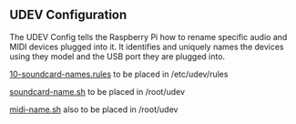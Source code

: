 ## UDEV Configuration

The UDEV Config tells the Raspberry Pi how to rename specific audio and MIDI devices plugged into it.
It identifies and uniquely names the devices using they model and the USB port they are plugged into.


[10-soundcard-names.rules](udev/10-soundcard-names.rules) to be placed in /etc/udev/rules

[soundcard-name.sh](udev/soundcard-name.sh) to be placed in /root/udev

[midi-name.sh](udev/midi-name.sh) also to be placed in /root/udev

